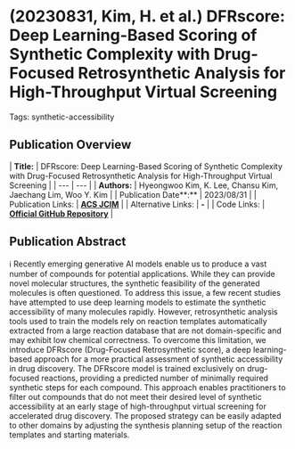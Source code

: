 # (20230831, Kim, H. et al.) DFRscore: Deep Learning-Based Scoring of Synthetic Complexity with Drug-Focused Retrosynthetic Analysis for High-Throughput Virtual Screening

Tags: synthetic-accessibility

## Publication Overview

| **Title:**  | DFRscore: Deep Learning-Based Scoring of Synthetic Complexity with Drug-Focused
Retrosynthetic Analysis for High-Throughput Virtual Screening |
| --- | --- |
| **Authors:**  | Hyeongwoo Kim, K. Lee, Chansu Kim, Jaechang Lim, Woo Y. Kim |
| Publication Date**:**  | 2023/08/31 |
| Publication Links: | [**ACS JCIM**](https://pubs.acs.org/doi/10.1021/acs.jcim.3c01134) |
| Alternative Links: | **-** |
| Code Links: | [**Official GitHub Repository**](https://github.com/jaechanglim/GGM) |

## Publication Abstract

<aside>
ℹ️ Recently emerging generative AI models enable us to produce a vast number of compounds for potential applications. While they can provide novel molecular structures, the synthetic feasibility of the generated molecules is often questioned. To address this issue, a few recent studies have attempted to use deep learning models to estimate the synthetic accessibility of many molecules rapidly. However, retrosynthetic analysis tools used to train the models rely on reaction templates automatically extracted from a large reaction database that are not domain-specific and may exhibit low chemical correctness. To overcome this limitation, we introduce DFRscore (Drug-Focused Retrosynthetic score), a deep learning-based approach for a more practical assessment of synthetic accessibility in drug discovery. The DFRscore model is trained exclusively on drug-focused reactions, providing a predicted number of minimally required synthetic steps for each compound. This approach enables practitioners to filter out compounds that do not meet their desired level of synthetic accessibility at an early stage of high-throughput virtual screening for accelerated drug discovery. The proposed strategy can be easily adapted to other domains by adjusting the synthesis planning setup of the reaction templates and starting materials.

</aside>